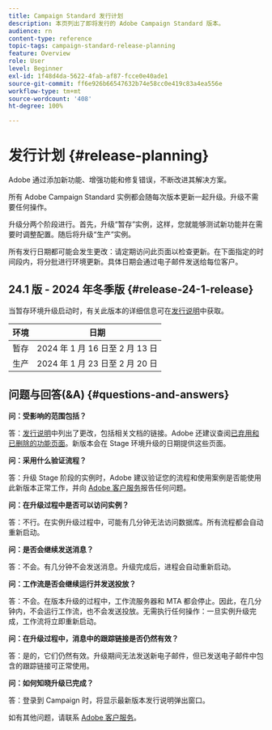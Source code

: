 ```yaml
---
title: Campaign Standard 发行计划
description: 本页列出了即将发行的 Adobe Campaign Standard 版本。
audience: rn
content-type: reference
topic-tags: campaign-standard-release-planning
feature: Overview
role: User
level: Beginner
exl-id: 1f48d4da-5622-4fab-af87-fcce0e40ade1
source-git-commit: ff6e926b66547632b74e58cc0e419c83a4ea556e
workflow-type: tm+mt
source-wordcount: '408'
ht-degree: 100%

---
```


# 发行计划 {#release-planning}

Adobe 通过添加新功能、增强功能和修复错误，不断改进其解决方案。

所有 Adobe Campaign Standard 实例都会随每次版本更新一起升级。升级不需要任何操作。

升级分两个阶段进行。首先，升级“暂存”实例，这样，您就能够测试新功能并在需要时调整配置。随后将升级“生产”实例。

所有发行日期都可能会发生更改：请定期访问此页面以检查更新。在下面指定的时间段内，将分批进行环境更新。具体日期会通过电子邮件发送给每位客户。

## 24.1 版 - 2024 年冬季版 {#release-24-1-release}

当暂存环境升级启动时，有关此版本的详细信息可在[发行说明](release-notes.md)中获取。

<table>
 <thead>
  <tr>
   <th> 环境 </th>
   <th> 日期 </th>
  </tr>
 </thead>
 <tbody>
  <tr>
   <td>暂存 </td>
   <td>2024 年 1 月 16 日至 2 月 13 日 </td>
  </tr>
  <tr>
   <td>生产 </td>
   <td>2024 年 1 月 23 日至 2 月 20 日 </td>
  </tr>
 </tbody>
</table>

## 问题与回答(&amp;A) {#questions-and-answers}

**问：受影响的范围包括？**

答：[发行说明](../../rn/using/release-notes.md)中列出了更改，包括相关文档的链接。Adobe 还建议查阅[已弃用和已删除的功能页面](../../rn/using/deprecated-features.md)。新版本会在 Stage 环境升级的日期提供这些页面。

**问：采用什么验证流程？**

答：升级 Stage 阶段的实例时，Adobe 建议验证您的流程和使用案例是否能使用此新版本正常工作，并向 [Adobe 客户服务](https://helpx.adobe.com/cn/enterprise/using/support-for-experience-cloud.html)报告任何问题。

**问：在升级过程中是否可以访问实例？**

答：不行。在实例升级过程中，可能有几分钟无法访问数据库。所有流程都会自动重新启动。

**问：是否会继续发送消息？**

答：不会。有几分钟不会发送消息。升级完成后，进程会自动重新启动。

**问：工作流是否会继续运行并发送投放？**

答：不会。在版本升级的过程中，工作流服务器和 MTA 都会停止。因此，在几分钟内，不会运行工作流，也不会发送投放。无需执行任何操作：一旦实例升级完成，工作流将立即重新启动。

**问：在升级过程中，消息中的跟踪链接是否仍然有效？**

答：是的，它们仍然有效。升级期间无法发送新电子邮件，但已发送电子邮件中包含的跟踪链接可正常使用。

**问：如何知晓升级已完成？**

答：登录到 Campaign 时，将显示最新版本发行说明弹出窗口。

如有其他问题，请联系 [ Adobe 客户服务](https://helpx.adobe.com/cn/enterprise/using/support-for-experience-cloud.html)。
